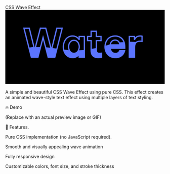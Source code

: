 CSS Wave Effect
![image alt](https://github.com/bdnath702/CSS-Wave-Effect/blob/main/Screenshot%20.png?raw=true)

A simple and beautiful CSS Wave Effect using pure CSS. This effect creates an animated wave-style text effect using multiple layers of text styling.

🔥 Demo

 (Replace with an actual preview image or GIF)

🚀 Features.

Pure CSS implementation (no JavaScript required).

Smooth and visually appealing wave animation

Fully responsive design

Customizable colors, font size, and stroke thickness


